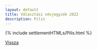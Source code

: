 ```yaml
---
layout: default
title: Választási névjegyzék 2022
description: Pilis
---
```


{% include settlementHTMLs/Pilis.html %}

[Vissza](./)